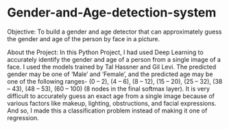 # Gender-and-Age-detection-system
Objective: To build a gender and age detector that can approximately guess the gender and age of the person by face in a picture.

About the Project: In this Python Project, I had used Deep Learning to accurately identify the gender and age of a person from a single image of a face. I used the models trained by Tal Hassner and Gil Levi. The predicted gender may be one of ‘Male’ and ‘Female’, and the predicted age may be one of the following ranges- (0 – 2), (4 – 6), (8 – 12), (15 – 20), (25 – 32), (38 – 43), (48 – 53), (60 – 100) (8 nodes in the final softmax layer). It is very difficult to accurately guess an exact age from a single image because of various factors like makeup, lighting, obstructions, and facial expressions. And so, I made this a classification problem instead of making it one of regression.
